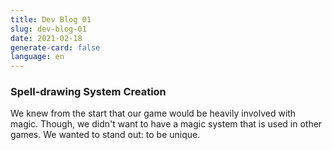 ```yaml
---
title: Dev Blog 01
slug: dev-blog-01
date: 2021-02-18
generate-card: false
language: en
---
```


### Spell-drawing System Creation

We knew from the start that our game would be heavily involved with magic. Though, we didn't want to have a magic system that is used in other games. We wanted to stand out: to be unique. 
